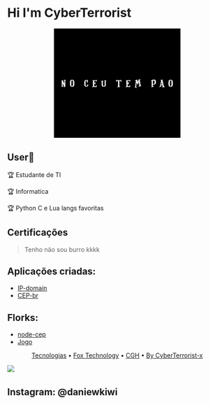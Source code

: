 <h1 aling="center">Hi I'm CyberTerrorist</h1>
<p align="center">
  <img src="InShot_20210830_180406871.jpg" left="50" title=" " height="250" width="290">
</p>

## User:checkered_flag:

:trophy: Estudante de TI

:trophy: Informatica 

:trophy: Python C e Lua langs favoritas

<h2 aling = "center"> Certificações </h2>

> Tenho não sou burro kkkk


## Aplicações criadas:
- [IP-domain](https://github.com/CyberTerrorist-x/ip-domain)
- [CEP-br](https://github.com/CyberTerrorist-x/cep-br)

## Florks:
- [node-cep](https://github.com/CyberTerrorist-x/node-cep)
- [Jogo](https://github.com/CyberTerrorist-x/jogo)

<p align="center">
 <a href="#tecnologias">Tecnologias</a> • 
 <a href="#contribuicao">Fox Technology</a> • 
 <a href="#licenc-a">CGH</a> • 
 <a href="#autor">By CyberTerrorist-x</a>
</p>


<img src="https://img.shields.io/static/v1?label=CYBER&message=Terrorist&color=7159c1&style=for-the-badge&logo=ghost"/>
<h2 aling="left">Instagram: @daniewkiwi</h2>
